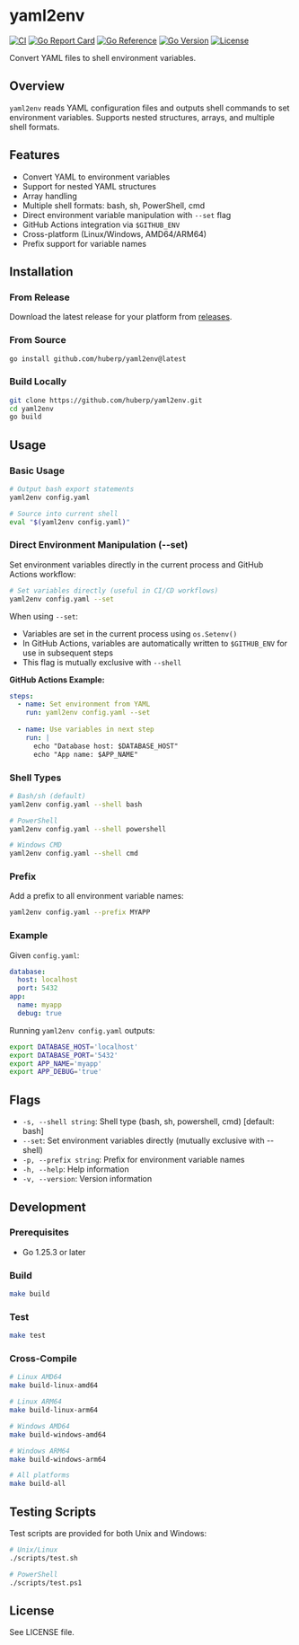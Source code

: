 # yaml2env

[![CI](https://github.com/huberp/yaml2env/workflows/CI/badge.svg)](https://github.com/huberp/yaml2env/actions)
[![Go Report Card](https://goreportcard.com/badge/github.com/huberp/yaml2env)](https://goreportcard.com/report/github.com/huberp/yaml2env)
[![Go Reference](https://pkg.go.dev/badge/github.com/huberp/yaml2env.svg)](https://pkg.go.dev/github.com/huberp/yaml2env)
[![Go Version](https://img.shields.io/github/go-mod/go-version/huberp/yaml2env)](https://github.com/huberp/yaml2env/blob/main/go.mod)
[![License](https://img.shields.io/github/license/huberp/yaml2env)](https://github.com/huberp/yaml2env/blob/main/LICENSE)

Convert YAML files to shell environment variables.

## Overview

`yaml2env` reads YAML configuration files and outputs shell commands to set environment variables. Supports nested structures, arrays, and multiple shell formats.

## Features

- Convert YAML to environment variables
- Support for nested YAML structures
- Array handling
- Multiple shell formats: bash, sh, PowerShell, cmd
- Direct environment variable manipulation with `--set` flag
- GitHub Actions integration via `$GITHUB_ENV`
- Cross-platform (Linux/Windows, AMD64/ARM64)
- Prefix support for variable names

## Installation

### From Release

Download the latest release for your platform from [releases](https://github.com/huberp/yaml2env/releases).

### From Source

```bash
go install github.com/huberp/yaml2env@latest
```

### Build Locally

```bash
git clone https://github.com/huberp/yaml2env.git
cd yaml2env
go build
```

## Usage

### Basic Usage

```bash
# Output bash export statements
yaml2env config.yaml

# Source into current shell
eval "$(yaml2env config.yaml)"
```

### Direct Environment Manipulation (--set)

Set environment variables directly in the current process and GitHub Actions workflow:

```bash
# Set variables directly (useful in CI/CD workflows)
yaml2env config.yaml --set
```

When using `--set`:
- Variables are set in the current process using `os.Setenv()`
- In GitHub Actions, variables are automatically written to `$GITHUB_ENV` for use in subsequent steps
- This flag is mutually exclusive with `--shell`

**GitHub Actions Example:**

```yaml
steps:
  - name: Set environment from YAML
    run: yaml2env config.yaml --set
  
  - name: Use variables in next step
    run: |
      echo "Database host: $DATABASE_HOST"
      echo "App name: $APP_NAME"
```

### Shell Types

```bash
# Bash/sh (default)
yaml2env config.yaml --shell bash

# PowerShell
yaml2env config.yaml --shell powershell

# Windows CMD
yaml2env config.yaml --shell cmd
```

### Prefix

Add a prefix to all environment variable names:

```bash
yaml2env config.yaml --prefix MYAPP
```

### Example

Given `config.yaml`:

```yaml
database:
  host: localhost
  port: 5432
app:
  name: myapp
  debug: true
```

Running `yaml2env config.yaml` outputs:

```bash
export DATABASE_HOST='localhost'
export DATABASE_PORT='5432'
export APP_NAME='myapp'
export APP_DEBUG='true'
```

## Flags

- `-s, --shell string`: Shell type (bash, sh, powershell, cmd) [default: bash]
- `--set`: Set environment variables directly (mutually exclusive with --shell)
- `-p, --prefix string`: Prefix for environment variable names
- `-h, --help`: Help information
- `-v, --version`: Version information

## Development

### Prerequisites

- Go 1.25.3 or later

### Build

```bash
make build
```

### Test

```bash
make test
```

### Cross-Compile

```bash
# Linux AMD64
make build-linux-amd64

# Linux ARM64
make build-linux-arm64

# Windows AMD64
make build-windows-amd64

# Windows ARM64
make build-windows-arm64

# All platforms
make build-all
```

## Testing Scripts

Test scripts are provided for both Unix and Windows:

```bash
# Unix/Linux
./scripts/test.sh

# PowerShell
./scripts/test.ps1
```

## License

See LICENSE file.
